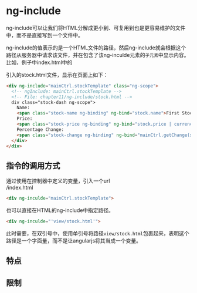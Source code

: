 # ng-include

ng-include可以让我们将HTML分解成更小到、可复用到也是更容易维护的文件中，而不是直接写到一个文件中。

ng-include的值表示的是一个HTML文件的路径，然后ng-include就会根据这个路径从服务器中请求该文件，并在包含了该ng-inculde元素的`子元素`中显示内容。
比如，例子中index.html中的<div ng-inculde="mainCtrl.stockTemplate">引入的stock.html文件，显示在页面上如下：
```html
<div ng-include="mainCtrl.stockTemplate" class="ng-scope">
  <!-- ngInclude: mainCtrl.stockTemplate -->
  <!-- File: chapter11/ng-include/stock.html -->
  div class="stock-dash ng-scope">
    Name:
    <span class="stock-name ng-binding" ng-bind="stock.name">First Stock</span>
    Price:
    <span class="stock-price ng-binding" ng-bind="stock.price | currency">$100.00</span>
    Percentage Change:
    <span class="stock-change ng-binding" ng-bind="mainCtrl.getChange(stock) + '%'">-54%</span>
  </div>
</div>
```

## 指令的调用方式

通过使用在控制器中定义的变量，引入一个url  
 /index.html
```html
<div ng-inculde="mainCtrl.stockTemplate">
```

也可以直接在HTML的ng-include中指定路径。
```html
<div ng-inculde="'view/stock.html'">
```
此时需要，在双引号中，使用单引号将路径`view/stock.html`包裹起来，表明这个路径是一个字面量，而不是让angularjs将其当成一个变量。

## 特点


## 限制
